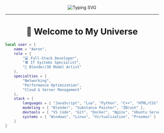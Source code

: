 <!-- Typing SVG animation -->
<p align="center">
  <img src="https://readme-typing-svg.demolab.com?font=Fira+Code&size=24&pause=1000&color=00F7FF&center=true&vCenter=true&width=600&lines=Hey%2C+I'm+a+Coder+%F0%9F%92%BB;3D+Modeler+%F0%9F%9B%A0%EF%B8%8F+%2F+Blender+Wizard;IT+Specialist+with+a+Cyber-Edge+%F0%9F%94%92;Welcome+to+my+digital+space!+%F0%9F%92%BB" alt="Typing SVG">
</p>

---

<h1 align="center">🧠 Welcome to My Universe</h1>

```lua
local user = {
    name = "Aaron",
    role = {
        "💻 Full-Stack Developer",
        "🛠️ IT Systems Specialist",
        "🧊 Blender/3D Model Artist"
    },
    specialties = {
        "Networking",
        "Performance Optimization",
        "Cloud & Server Management"
    },
    stack = {
        languages = { "JavaScript", "Lua", "Python", "C++", "HTML/CSS" },
        modeling = { "Blender", "Substance Painter", "ZBrush" },
        devtools = { "VS Code", "Git", "Docker", "Nginx", "Ubuntu Server" },
        systems = { "Windows", "Linux", "Virtualization", "Proxmox" }
    }
}

